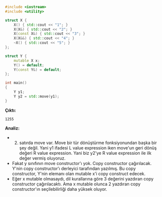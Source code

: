 ```CPP
#include <iostream>
#include <utility>

struct X {
	X() { std::cout << "1"; }
	X(X&) { std::cout << "2"; }
	X(const X&) { std::cout << "3"; }
	X(X&&) { std::cout << "4"; }
	~X() { std::cout << "5"; }
};

struct Y {
	mutable X x;
	Y() = default;
	Y(const Y&) = default;
};

int main()
{
	Y y1;
	Y y2 = std::move(y1);
}
```
**Çıktı:**
```
1255
```
**Analiz:**
- 2. satırda move var. Move bir tür dönüştürme fonksiyonundan başka bir şey değil. Yani y1 ifadesi L value expression iken move'un geri dönüş değeri R value expression. Yani biz y2'ye R value expression ile ilk değer vermiş oluyoruz. 
- Fakat y sınıfının move constructor'ı yok. Copy constructor çağırılacak. Y'nin copy constructor'ı derleyici tarafından yazılmış. Bu copy constructor, Y'nin elemanı olan mutable x'i copy construct edecek. 
- Eğer x mutable olmasaydı, dil kurallarına göre 3 değerini yazdıran copy constructor çağırılacaktı. Ama x mutable olunca 2 yazdıran copy constructor'ın seçilebilirliği daha yüksek oluyor. 











